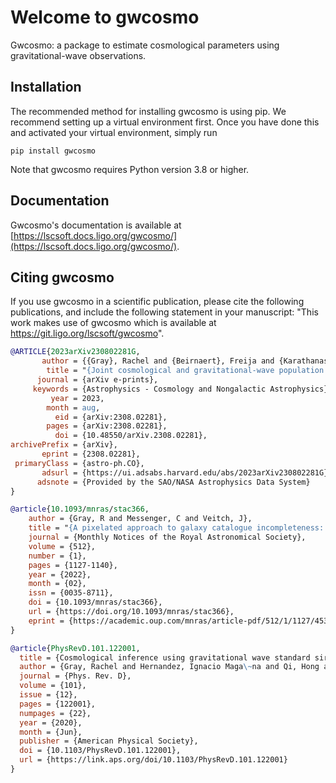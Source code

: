 # Welcome to gwcosmo

Gwcosmo: a package to estimate cosmological parameters using gravitational-wave observations. 


## Installation

The recommended method for installing gwcosmo is using pip. We recommend setting up a virtual environment first. Once you have done this and activated your virtual environment, simply run

```
pip install gwcosmo
```

Note that gwcosmo requires Python version 3.8 or higher.


## Documentation

Gwcosmo's documentation is available at [https://lscsoft.docs.ligo.org/gwcosmo/](https://lscsoft.docs.ligo.org/gwcosmo/).


## Citing gwcosmo 

If you use gwcosmo in a scientific publication, please cite the following publications, and include the following statement in your manuscript: "This work makes use of gwcosmo which is available at https://git.ligo.org/lscsoft/gwcosmo".

```bibtex
@ARTICLE{2023arXiv230802281G,
       author = {{Gray}, Rachel and {Beirnaert}, Freija and {Karathanasis}, Christos and {Revenu}, Beno{\^\i}t and {Turski}, Cezary and {Chen}, Anson and {Baker}, Tessa and {Vallejo}, Sergio and {Enea Romano}, Antonio and {Ghosh}, Tathagata and {Ghosh}, Archisman and {Leyde}, Konstantin and {Mastrogiovanni}, Simone and {More}, Surhud},
        title = "{Joint cosmological and gravitational-wave population inference using dark sirens and galaxy catalogues}",
      journal = {arXiv e-prints},
     keywords = {Astrophysics - Cosmology and Nongalactic Astrophysics},
         year = 2023,
        month = aug,
          eid = {arXiv:2308.02281},
        pages = {arXiv:2308.02281},
          doi = {10.48550/arXiv.2308.02281},
archivePrefix = {arXiv},
       eprint = {2308.02281},
 primaryClass = {astro-ph.CO},
       adsurl = {https://ui.adsabs.harvard.edu/abs/2023arXiv230802281G},
      adsnote = {Provided by the SAO/NASA Astrophysics Data System}
}

@article{10.1093/mnras/stac366,
    author = {Gray, R and Messenger, C and Veitch, J},
    title = "{A pixelated approach to galaxy catalogue incompleteness: improving the dark siren measurement of the Hubble constant}",
    journal = {Monthly Notices of the Royal Astronomical Society},
    volume = {512},
    number = {1},
    pages = {1127-1140},
    year = {2022},
    month = {02},
    issn = {0035-8711},
    doi = {10.1093/mnras/stac366},
    url = {https://doi.org/10.1093/mnras/stac366},
    eprint = {https://academic.oup.com/mnras/article-pdf/512/1/1127/45303118/stac366.pdf}
}

@article{PhysRevD.101.122001,
  title = {Cosmological inference using gravitational wave standard sirens: A mock data analysis},
  author = {Gray, Rachel and Hernandez, Ignacio Maga\~na and Qi, Hong and Sur, Ankan and Brady, Patrick R. and Chen, Hsin-Yu and Farr, Will M. and Fishbach, Maya and Gair, Jonathan R. and Ghosh, Archisman and Holz, Daniel E. and Mastrogiovanni, Simone and Messenger, Christopher and Steer, Dani\`ele A. and Veitch, John},
  journal = {Phys. Rev. D},
  volume = {101},
  issue = {12},
  pages = {122001},
  numpages = {22},
  year = {2020},
  month = {Jun},
  publisher = {American Physical Society},
  doi = {10.1103/PhysRevD.101.122001},
  url = {https://link.aps.org/doi/10.1103/PhysRevD.101.122001}
}
```

